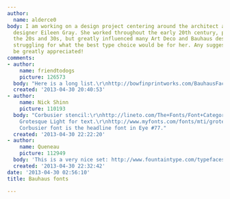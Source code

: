 ```yaml
---
author:
  name: alderce0
body: I am working on a design project centering around the architect and industrial
  designer Eileen Gray. She worked throughout the early 20th century, particularly
  the 20s and 30s, but greatly influenced many Art Deco and Bauhaus designers. I am
  struggling for what the best type choice would be for her. Any suggestions would
  be greatly appreciated!
comments:
- author:
    name: friendtodogs
    picture: 126573
  body: "Here is a long list.\r\nhttp://bowfinprintworks.com/BauhausFaces1B.html"
  created: '2013-04-30 20:40:53'
- author:
    name: Nick Shinn
    picture: 110193
  body: "Corbusier stencil:\r\nhttp://lineto.com/The+Fonts/Font+Categories/Headline+Fonts/Le+Corbusier/\r\n\r\nMonotype
    Grotesque Light for text.\r\nhttp://www.myfonts.com/fonts/mti/grotesque-mt/\r\n\r\nThe
    Corbusier font is the headline font in Eye #77."
  created: '2013-04-30 22:22:20'
- author:
    name: Queneau
    picture: 112949
  body: 'This is a very nice set: http://www.fountaintype.com/typefaces/dessau'
  created: '2013-04-30 22:32:42'
date: '2013-04-30 02:56:10'
title: Bauhaus fonts

---
```

